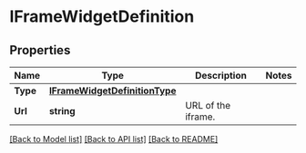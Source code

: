 # IFrameWidgetDefinition

## Properties

Name | Type | Description | Notes
------------ | ------------- | ------------- | -------------
**Type** | [**IFrameWidgetDefinitionType**](IFrameWidgetDefinitionType.md) |  | 
**Url** | **string** | URL of the iframe. | 

[[Back to Model list]](../README.md#documentation-for-models) [[Back to API list]](../README.md#documentation-for-api-endpoints) [[Back to README]](../README.md)


